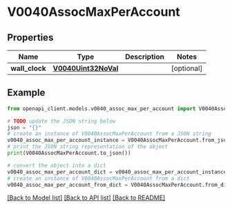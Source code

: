 # V0040AssocMaxPerAccount


## Properties

Name | Type | Description | Notes
------------ | ------------- | ------------- | -------------
**wall_clock** | [**V0040Uint32NoVal**](V0040Uint32NoVal.md) |  | [optional] 

## Example

```python
from openapi_client.models.v0040_assoc_max_per_account import V0040AssocMaxPerAccount

# TODO update the JSON string below
json = "{}"
# create an instance of V0040AssocMaxPerAccount from a JSON string
v0040_assoc_max_per_account_instance = V0040AssocMaxPerAccount.from_json(json)
# print the JSON string representation of the object
print(V0040AssocMaxPerAccount.to_json())

# convert the object into a dict
v0040_assoc_max_per_account_dict = v0040_assoc_max_per_account_instance.to_dict()
# create an instance of V0040AssocMaxPerAccount from a dict
v0040_assoc_max_per_account_from_dict = V0040AssocMaxPerAccount.from_dict(v0040_assoc_max_per_account_dict)
```
[[Back to Model list]](../README.md#documentation-for-models) [[Back to API list]](../README.md#documentation-for-api-endpoints) [[Back to README]](../README.md)



